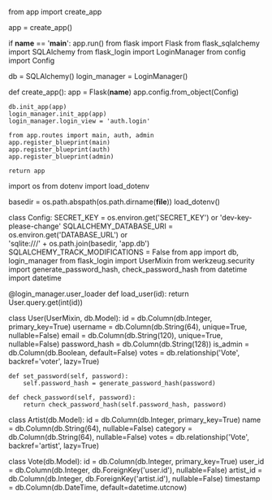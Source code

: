 from app import create_app

app = create_app()

if __name__ == '__main__':
    app.run()
from flask import Flask
from flask_sqlalchemy import SQLAlchemy
from flask_login import LoginManager
from config import Config

db = SQLAlchemy()
login_manager = LoginManager()

def create_app():
    app = Flask(__name__)
    app.config.from_object(Config)

    db.init_app(app)
    login_manager.init_app(app)
    login_manager.login_view = 'auth.login'

    from app.routes import main, auth, admin
    app.register_blueprint(main)
    app.register_blueprint(auth)
    app.register_blueprint(admin)

    return app
import os
from dotenv import load_dotenv

basedir = os.path.abspath(os.path.dirname(__file__))
load_dotenv()

class Config:
    SECRET_KEY = os.environ.get('SECRET_KEY') or 'dev-key-please-change'
    SQLALCHEMY_DATABASE_URI = os.environ.get('DATABASE_URL') or \
        'sqlite:///' + os.path.join(basedir, 'app.db')
    SQLALCHEMY_TRACK_MODIFICATIONS = False
from app import db, login_manager
from flask_login import UserMixin
from werkzeug.security import generate_password_hash, check_password_hash
from datetime import datetime

@login_manager.user_loader
def load_user(id):
    return User.query.get(int(id))

class User(UserMixin, db.Model):
    id = db.Column(db.Integer, primary_key=True)
    username = db.Column(db.String(64), unique=True, nullable=False)
    email = db.Column(db.String(120), unique=True, nullable=False)
    password_hash = db.Column(db.String(128))
    is_admin = db.Column(db.Boolean, default=False)
    votes = db.relationship('Vote', backref='voter', lazy=True)

    def set_password(self, password):
        self.password_hash = generate_password_hash(password)

    def check_password(self, password):
        return check_password_hash(self.password_hash, password)

class Artist(db.Model):
    id = db.Column(db.Integer, primary_key=True)
    name = db.Column(db.String(64), nullable=False)
    category = db.Column(db.String(64), nullable=False)
    votes = db.relationship('Vote', backref='artist', lazy=True)

class Vote(db.Model):
    id = db.Column(db.Integer, primary_key=True)
    user_id = db.Column(db.Integer, db.ForeignKey('user.id'), nullable=False)
    artist_id = db.Column(db.Integer, db.ForeignKey('artist.id'), nullable=False)
    timestamp = db.Column(db.DateTime, default=datetime.utcnow)
